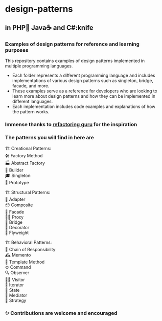 # design-patterns

## in PHP:elephant: Java:coffee: and C#:knife

### Examples of design patterns for reference and learning purposes

This repository contains examples of design patterns implemented in multiple programming languages.

- Each folder represents a different programming language and includes implementations of various design patterns such as singleton, bridge, facade, and more.
- These examples serve as a reference for developers who are looking to learn more about design patterns and how they can be implemented in different languages.
- Each implementation includes code examples and explanations of how the pattern works.

### Immense thanks to [refactoring guru](https://refactoring.guru/) for the inspiration

### The patterns you will find in here are

🏗️ Creational Patterns:  
🛠️ Factory Method  
🏭 Abstract Factory  
🚀 Builder  
🎓 Singleton  
🐣 Prototype  

🏗️ Structural Patterns:  
🌉 Adapter  
📦 Composite  
🧱 Facade  
🕵️‍♂️ Proxy  
🌉 Bridge  
🌺 Decorator  
🍃 Flyweight  

🏗️ Behavioral Patterns:  
🧬 Chain of Responsibility  
🕰️ Memento  
📝 Template Method  
⚙️ Command  
🔍 Observer  
🚶‍♂️ Visitor  
🔁 Iterator  
🧭 State  
🤝 Mediator  
🎯 Strategy  

### :sparkles: Contributions are welcome and encouraged
